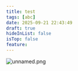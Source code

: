 ```yaml
---
title: test
tags: [abc]
date: 2025-09-21 22:43:49
draft: true
hideInList: false
isTop: false
feature: 
---
```

![unnamed.png](https://img.raowenjie.xyz/obsidian/f59f7e47f9422c418afdaa573d5c2ea5)





